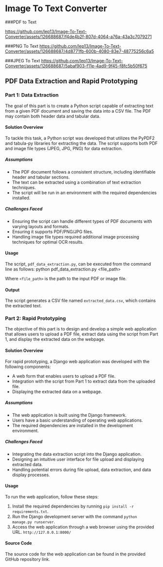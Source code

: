 # Image To Text Converter

###PDF to Text

https://github.com/lep13/Image-To-Text-Converter/assets/126688687/f4de4b2f-807d-4064-a76a-43a3c7079271



###PNG To Text
https://github.com/lep13/Image-To-Text-Converter/assets/126688687/4d8771fb-600b-4080-83e7-48775256c6a5


###JPEG To Text
https://github.com/lep13/Image-To-Text-Converter/assets/126688687/5abaf903-f11e-4ad9-9f45-f8fc5b50f675

## PDF Data Extraction and Rapid Prototyping

### Part 1: Data Extraction

The goal of this part is to create a Python script capable of extracting text from a given PDF document and saving the data into a CSV file. The PDF may contain both header data and tabular data.

#### Solution Overview
To tackle this task, a Python script was developed that utilizes the PyPDF2 and tabula-py libraries for extracting the data. The script supports both PDF and image file types (JPEG, JPG, PNG) for data extraction.

##### Assumptions
- The PDF document follows a consistent structure, including identifiable header and tabular sections.
- The text can be extracted using a combination of text extraction techniques.
- The script will be run in an environment with the required dependencies installed.

##### Challenges Faced
- Ensuring the script can handle different types of PDF documents with varying layouts and formats.
- Ensuring it supports PDF/PNG/JPG files.
- Handling image file types required additional image processing techniques for optimal OCR results.

#### Usage
The script, `pdf_data_extraction.py`, can be executed from the command line as follows:
python pdf_data_extraction.py <file_path>


Where `<file_path>` is the path to the input PDF or image file.

#### Output
The script generates a CSV file named `extracted_data.csv`, which contains the extracted text.

### Part 2: Rapid Prototyping

The objective of this part is to design and develop a simple web application that allows users to upload a PDF file, extract data using the script from Part 1, and display the extracted data on the webpage.

#### Solution Overview
For rapid prototyping, a Django web application was developed with the following components:

- A web form that enables users to upload a PDF file.
- Integration with the script from Part 1 to extract data from the uploaded file.
- Displaying the extracted data on a webpage.

##### Assumptions
- The web application is built using the Django framework.
- Users have a basic understanding of operating web applications.
- The required dependencies are installed in the development environment.

##### Challenges Faced
- Integrating the data extraction script into the Django application.
- Designing an intuitive user interface for file upload and displaying extracted data.
- Handling potential errors during file upload, data extraction, and data display processes.

#### Usage
To run the web application, follow these steps:

1. Install the required dependencies by running `pip install -r requirements.txt`.
2. Run the Django development server with the command `python manage.py runserver`.
3. Access the web application through a web browser using the provided URL. `http://127.0.0.1:8000/`

#### Source Code
The source code for the web application can be found in the provided GitHub repository link.
